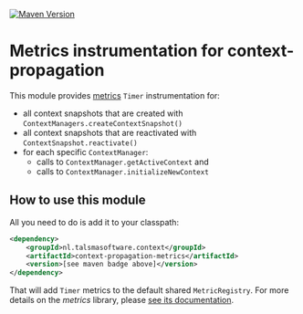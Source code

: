 [![Maven Version][maven-img]][maven] 

# Metrics instrumentation for context-propagation

This module provides [metrics] `Timer` instrumentation for:
 - all context snapshots that are created with `ContextManagers.createContextSnapshot()` 
 - all context snapshots that are reactivated with `ContextSnapshot.reactivate()`
 - for each specific `ContextManager`:
   - calls to `ContextManager.getActiveContext` and
   - calls to `ContextManager.initializeNewContext`
   
## How to use this module

All you need to do is add it to your classpath:
  ```xml
  <dependency>
      <groupId>nl.talsmasoftware.context</groupId>
      <artifactId>context-propagation-metrics</artifactId>
      <version>[see maven badge above]</version>
  </dependency>
  ```  

That will add `Timer` metrics to the default shared `MetricRegistry`.
For more details on the _metrics_ library, please [see its documentation][metrics].


  [maven-img]: https://img.shields.io/maven-metadata/v/http/central.maven.org/maven2/nl/talsmasoftware/context/context-propagation/maven-metadata.xml.svg
  [maven]: http://mvnrepository.com/artifact/nl.talsmasoftware.context/context-propagation-metrics
  [metrics]: https://metrics.dropwizard.io/
